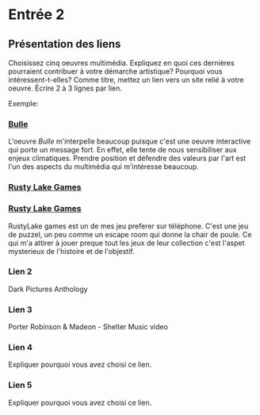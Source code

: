 # Entrée 2
## Présentation des liens
Choisissez cinq oeuvres multimédia. Expliquez en quoi ces dernières pourraient contribuer à votre démarche artistique? Pourquoi vous intéressent-t-elles? Comme titre, mettez un lien vers un site relié à votre oeuvre. Écrire 2 à 3 lignes par lien.

Exemple: 
### [Bulle](https://www.onf.ca/interactif/bulle/) 
L'oeuvre *Bulle* m'interpelle beaucoup puisque c'est une oeuvre interactive qui porte un message fort. En effet, elle tente de nous sensibiliser aux enjeux climatiques. Prendre position et défendre des valeurs par l'art est l'un des aspects du multimédia qui m'intéresse beaucoup. 

### [Rusty Lake Games](https://www.rustylake.com/tag/rusty-lake-series/)
### [Rusty Lake Games]([http://www.google.fr/](https://www.rustylake.com/tag/rusty-lake-series/) "Rusty Lake Games")
RustyLake games est un de mes jeu preferer sur téléphone. C'est une jeu de puzzel, un peu comme un escape room qui donne la chair de poule. Ce qui m'a attirer à jouer preque tout les jeux de leur collection c'est l'aspet mysterieux de l'histoire et de l'objestif. 

### Lien 2 
Dark Pictures Anthology

### Lien 3 
Porter Robinson & Madeon - Shelter Music video 

### Lien 4 
Expliquer pourquoi vous avez choisi ce lien. 

### Lien 5 
Expliquer pourquoi vous avez choisi ce lien. 

